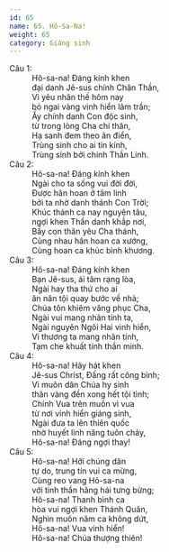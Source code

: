 ```yaml
---
id: 65
name: 65. Hô-Sa-Na!
weight: 65
category: Giáng sinh
---
```

<dl><dt>Câu 1:</dt><dd data-verse="1">Hô-sa-na! Đáng kính khen <br/>đại danh Jê-sus chính Chân Thần, <br/>Vì yêu nhân thế hôm nay <br/>bỏ ngai vàng vinh hiển lâm trần; <br/>Ấy chính danh Con độc sinh, <br/>từ trong lòng Cha chí thân, <br/>Hạ sanh đem theo ân điển, <br/>Trùng sinh cho ai tin kính, <br/>Trùng sinh bởi chính Thần Linh. </dd><dt>Câu 2:</dt><dd data-verse="2">Hô-sa-na! Đáng kính khen <br/>Ngài cho ta sống vui đời đời, <br/>Được hân hoan ở tâm linh <br/>bởi ta nhờ danh thánh Con Trời; <br/>Khúc thánh ca nay nguyện tâu, <br/>ngợi khen Thần danh khắp nơi, <br/>Bầy con thân yêu Cha thánh, <br/>Cùng nhau hân hoan ca xướng, <br/>Cùng hoan ca khúc bình khương. </dd><dt>Câu 3:</dt><dd data-verse="3">Hô-sa-na! Đáng kính khen <br/>Bạn Jê-sus, ái tâm rạng lòa, <br/>Ngài hay tha thứ cho ai <br/>ăn năn tội quay bước về nhà; <br/>Chúa tôn khiêm vâng phục Cha, <br/>Ngài vui mang nhân tính ta, <br/>Ngài nguyên Ngôi Hai vinh hiển, <br/>Vì thương ta mang nhân tính, <br/>Tạm che khuất tính thần minh. </dd><dt>Câu 4:</dt><dd data-verse="4">Hô-sa-na! Hãy hát khen <br/>Jê-sus Christ, Đấng rất công bình; <br/>Vì muôn dân Chúa hy sinh <br/>thân vàng đền xong hết tội tình; <br/>Chính Vua trên muôn vì vua <br/>từ nơi vinh hiển giáng sinh, <br/>Ngài đưa ta lên thiên quốc <br/>nhờ huyết linh năng tuôn chảy, <br/>Hô-sa-na! Đáng ngợi thay! </dd><dt>Câu 5:</dt><dd data-verse="5">Hô-sa-na! Hỡi chúng dân <br/>tự do, trung tín vui ca mừng, <br/>Cùng reo vang Hô-sa-na <br/>với tinh thần hăng hái tưng bừng; <br/>Hô-sa-na! Thanh bình ca <br/>hòa vui ngợi khen Thánh Quân, <br/>Nghìn muôn năm ca không dứt, <br/>Hô-sa-na! Vua vinh hiển! <br/>Hô-sa-na! Chúa thượng thiên! </dd></dl>
